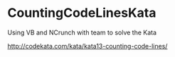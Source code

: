 # CountingCodeLinesKata
Using VB and NCrunch with team to solve the Kata
 
http://codekata.com/kata/kata13-counting-code-lines/
